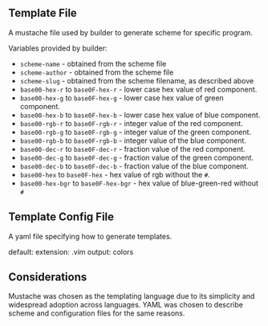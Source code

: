 ## Template File
A mustache file used by builder to generate scheme for specific program.

Variables provided by builder:
- `scheme-name` - obtained from the scheme file
- `scheme-author` - obtained from the scheme file
- `scheme-slug` - obtained from the scheme filename, as described above
- `base00-hex-r` to `base0F-hex-r` - lower case hex value of red component.
- `base00-hex-g` to `base0F-hex-g` - lower case hex value of green component.
- `base00-hex-b` to `base0F-hex-b` - lower case hex value of blue component.
- `base00-rgb-r` to `base0F-rgb-r` - integer value of the red component.
- `base00-rgb-g` to `base0F-rgb-g` - integer value of the green component.
- `base00-rgb-b` to `base0F-rgb-b` - integer value of the blue component.
- `base00-dec-r` to `base0F-dec-r` - fraction value of the red component.
- `base00-dec-g` to `base0F-dec-g` - fraction value of the green component.
- `base00-dec-b` to `base0F-dec-b` - fraction value of the blue component.
- `base00-hex` to `base0F-hex` - hex value of rgb without the `#`.
- `base00-hex-bgr` to `base0F-hex-bgr` - hex value of blue-green-red without `#`

## Template Config File
A yaml file specifying how to generate templates.


default: 
    extension: .vim
    output: colors


## Considerations
Mustache was chosen as the templating language due to its simplicity and widespread adoption across languages. YAML was chosen to describe scheme and configuration files for the same reasons.
